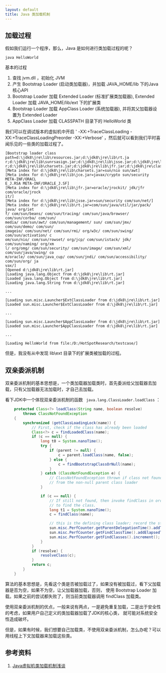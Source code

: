 ```yaml
---
layout: default
title: Java 类加载机制
---
```


## 加载过程

假如我们运行一个程序，那么，Java 是如何进行类加载过程的呢？

```
java HelloWorld
```

基本的过程

1. 查找 jvm.dll ，初始化 JVM
2. 产生 Bootstrap Loader (启动类加载器)，并加载 JAVA_HOME/lib 下的Java核心API
3. Bootstrap Loader 加载 Extended Loader (标准扩展类加载器), Extended Loader 加载 JAVA_HOME/lib/ext 下的扩展类
4. Bootstrap Loader 加载 AppClass Loader (系统加载器), 并将其父加载器设置为 Extended Loader
5. AppClass Loader 加载 CLASSPATH 目录下的 HelloWorld 类


我们可以在调试版本的虚拟机中开启 ' -XX:+TraceClassLoading -XX:+TraceClassLoadingPreorder -XX:+Verbose' ，然后就可以看到我们平时喜闻乐见的一些类的加载过程了。

```
[Bootstrap loader class path=d:\jdk8\jre\lib\resources.jar;d:\jdk8\jre\lib\rt.ja
r;d:\jdk8\jre\lib\sunrsasign.jar;d:\jdk8\jre\lib\jsse.jar;d:\jdk8\jre\lib\jce.ja
r;d:\jdk8\jre\lib\charsets.jar;d:\jdk8\jre\lib\jfr.jar;d:\jdk8\jre\classes]
[Meta index for d:\jdk8\jre\lib\charsets.jar=sun/nio sun/awt]
[Meta index for d:\jdk8\jre\lib\jce.jar=javax/crypto sun/security META-INF/ORACL
E_J.RSA META-INF/ORACLE_J.SF]
[Meta index for d:\jdk8\jre\lib\jfr.jar=oracle/jrockit/ jdk/jfr com/oracle/jrock
it/]
[Meta index for d:\jdk8\jre\lib\jsse.jar=sun/security com/sun/net/]
[Meta index for d:\jdk8\jre\lib\rt.jar=com/sun/java/util/jar/pack/ java/ org/iet
f/ com/sun/beans/ com/sun/tracing/ com/sun/java/browser/ com/sun/corba/ com/sun/
media/ com/sun/awt/ com/sun/management/ sun/ com/sun/jmx/ com/sun/demo/ com/sun/
imageio/ com/sun/net/ com/sun/rmi/ org/w3c/ com/sun/swing/ com/sun/activation/ c
om/sun/nio/ com/sun/rowset/ org/jcp/ com/sun/istack/ jdk/ com/sun/naming/ org/xm
l/ org/omg/ com/sun/security/ com/sun/image/ com/sun/xml/ com/sun/java/swing/ co
m/oracle/ com/sun/java_cup/ com/sun/jndi/ com/sun/accessibility/ com/sun/org/ ja
vax/]
[Opened d:\jdk8\jre\lib\rt.jar]
[Loading java.lang.Object from d:\jdk8\jre\lib\rt.jar]
[Loaded java.lang.Object from d:\jdk8\jre\lib\rt.jar]
[Loading java.lang.String from d:\jdk8\jre\lib\rt.jar]

...

[Loading sun.misc.Launcher$ExtClassLoader from d:\jdk8\jre\lib\rt.jar]
[Loaded sun.misc.Launcher$ExtClassLoader from d:\jdk8\jre\lib\rt.jar]

...

[Loading sun.misc.Launcher$AppClassLoader from d:\jdk8\jre\lib\rt.jar]
[Loaded sun.misc.Launcher$AppClassLoader from d:\jdk8\jre\lib\rt.jar]

...

[Loading HelloWorld from file:/D:/HotSpotResearch/testcase/]
```

但是，我没有从中发现 lib\ext 目录下的扩展类被加载的过程。

## 双亲委派机制

双亲委派机制的基本思想是，一个类加载器加载类时，首先委派给父加载器去加载，只有父加载器无法加载时，才自己去加载。

看下JDK中一个体现双亲委派机制的函数 ` java.lang.ClassLoader.loadClass` ： 

```java
    protected Class<?> loadClass(String name, boolean resolve)
        throws ClassNotFoundException
    {
        synchronized (getClassLoadingLock(name)) {
            // First, check if the class has already been loaded
            Class<?> c = findLoadedClass(name);
            if (c == null) {
                long t0 = System.nanoTime();
                try {
                    if (parent != null) {
                        c = parent.loadClass(name, false);
                    } else {
                        c = findBootstrapClassOrNull(name);
                    }
                } catch (ClassNotFoundException e) {
                    // ClassNotFoundException thrown if class not found
                    // from the non-null parent class loader
                }

                if (c == null) {
                    // If still not found, then invoke findClass in order
                    // to find the class.
                    long t1 = System.nanoTime();
                    c = findClass(name);

                    // this is the defining class loader; record the stats
                    sun.misc.PerfCounter.getParentDelegationTime().addTime(t1 - t0);
                    sun.misc.PerfCounter.getFindClassTime().addElapsedTimeFrom(t1);
                    sun.misc.PerfCounter.getFindClasses().increment();
                }
            }
            if (resolve) {
                resolveClass(c);
            }
            return c;
        }
    }
```

算法的基本思想是，先看这个类是否被加载过了，如果没有被加载过，看下父加载器是否为空，如果不为空，让父加载器加载，否则，
使用 Bootstrap Loader 加载。如果之前的尝试都失败了，则当前类加载器调用 findClass 加载类。

使用双亲委派机制的优点，一般来说有两点，一是避免重复加载，二是出于安全性的考虑，如果用户自己定义的类加载器加载了JDK的核心类，
就可能对系统安全性造成破坏。

但是，如果有时候，我们想要自己加载类，不使用双亲委派机制，怎么办呢？可以用线程上下文加载器来加载这些类。


## 参考资料

1. [Java虚拟机类加载机制浅谈](http://computerdragon.blog.51cto.com/6235984/1223354)
